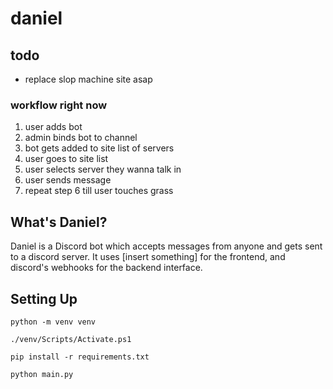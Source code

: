 # daniel

## todo
- replace slop machine site asap
### workflow right now
1. user adds bot
2. admin binds bot to channel
3. bot gets added to site list of servers
4. user goes to site list
5. user selects server they wanna talk in 
6. user sends message 
7. repeat step 6 till user touches grass 

## What's Daniel?
Daniel is a Discord bot which accepts messages from anyone and gets sent to a discord server. It uses [insert something] for the frontend, and discord's webhooks for the backend interface.

## Setting Up
```python -m venv venv```

```./venv/Scripts/Activate.ps1```

```pip install -r requirements.txt```

```python main.py```
